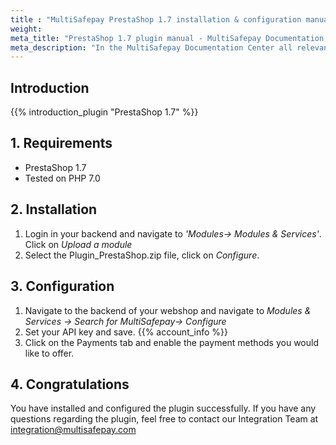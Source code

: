 ```yaml
---
title : "MultiSafepay PrestaShop 1.7 installation & configuration manual"
weight:
meta_title: "PrestaShop 1.7 plugin manual - MultiSafepay Documentation Center"
meta_description: "In the MultiSafepay Documentation Center all relevant information regarding our Plugins and API. As well as Support pages for Payment Method, Tools and General Questions. You can also find the contact details of our Support Team and Integration Team."
---
```


## Introduction

{{% introduction_plugin "PrestaShop 1.7" %}}

## 1. Requirements
- PrestaShop 1.7
- Tested on PHP 7.0

## 2. Installation
1. Login in your backend and navigate to _'Modules-> Modules & Services'_.
Click on _Upload a module_
2. Select the Plugin_PrestaShop.zip file, click on _Configure_.

## 3. Configuration
1. Navigate to the backend of your webshop and navigate to _Modules & Services -> Search for MultiSafepay->
Configure_
2. Set your API key and save. {{% account_info %}}
3. Click on the Payments tab and enable the payment methods you would like to offer.

## 4. Congratulations
You have installed and configured the plugin successfully. If you have any questions regarding the plugin, feel free to contact our Integration Team at <integration@multisafepay.com>
